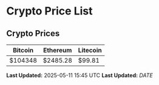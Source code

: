 # Crypto Price List

## Crypto Prices
| Bitcoin | Ethereum | Litecoin |
| ------- | -------- | -------- |
| $104348 | $2485.28 | $99.81 |
**Last Updated:** 2025-05-11 15:45 UTC
**Last Updated:** $DATE$
